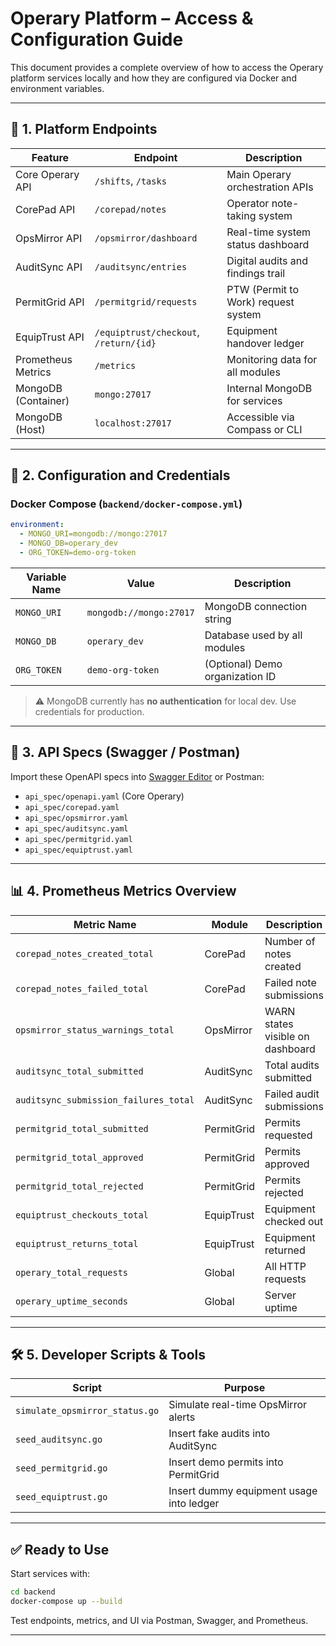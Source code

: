 # Operary Platform – Access & Configuration Guide

This document provides a complete overview of how to access the Operary platform services locally and how they are configured via Docker and environment variables.

---

## 📍 1. Platform Endpoints

| Feature             | Endpoint                                     | Description                                  |
|---------------------|----------------------------------------------|----------------------------------------------|
| Core Operary API    | `/shifts`, `/tasks`                          | Main Operary orchestration APIs              |
| CorePad API         | `/corepad/notes`                             | Operator note-taking system                  |
| OpsMirror API       | `/opsmirror/dashboard`                       | Real-time system status dashboard            |
| AuditSync API       | `/auditsync/entries`                         | Digital audits and findings trail            |
| PermitGrid API      | `/permitgrid/requests`                       | PTW (Permit to Work) request system          |
| EquipTrust API      | `/equiptrust/checkout`, `/return/{id}`      | Equipment handover ledger                    |
| Prometheus Metrics  | `/metrics`                                   | Monitoring data for all modules              |
| MongoDB (Container) | `mongo:27017`                                | Internal MongoDB for services                |
| MongoDB (Host)      | `localhost:27017`                            | Accessible via Compass or CLI                |

---

## 🔐 2. Configuration and Credentials

### Docker Compose (`backend/docker-compose.yml`)

```yaml
environment:
  - MONGO_URI=mongodb://mongo:27017
  - MONGO_DB=operary_dev
  - ORG_TOKEN=demo-org-token
```

| Variable Name   | Value                        | Description                      |
|------------------|-----------------------------|----------------------------------|
| `MONGO_URI`      | `mongodb://mongo:27017`     | MongoDB connection string        |
| `MONGO_DB`       | `operary_dev`               | Database used by all modules     |
| `ORG_TOKEN`      | `demo-org-token`            | (Optional) Demo organization ID  |

> ⚠️ MongoDB currently has **no authentication** for local dev. Use credentials for production.

---

## 🧪 3. API Specs (Swagger / Postman)

Import these OpenAPI specs into [Swagger Editor](https://editor.swagger.io/) or Postman:

- `api_spec/openapi.yaml` (Core Operary)
- `api_spec/corepad.yaml`
- `api_spec/opsmirror.yaml`
- `api_spec/auditsync.yaml`
- `api_spec/permitgrid.yaml`
- `api_spec/equiptrust.yaml`

---

## 📊 4. Prometheus Metrics Overview

| Metric Name                           | Module       | Description                              |
|---------------------------------------|--------------|------------------------------------------|
| `corepad_notes_created_total`         | CorePad      | Number of notes created                  |
| `corepad_notes_failed_total`          | CorePad      | Failed note submissions                  |
| `opsmirror_status_warnings_total`     | OpsMirror    | WARN states visible on dashboard         |
| `auditsync_total_submitted`           | AuditSync    | Total audits submitted                   |
| `auditsync_submission_failures_total` | AuditSync    | Failed audit submissions                 |
| `permitgrid_total_submitted`          | PermitGrid   | Permits requested                        |
| `permitgrid_total_approved`           | PermitGrid   | Permits approved                         |
| `permitgrid_total_rejected`           | PermitGrid   | Permits rejected                         |
| `equiptrust_checkouts_total`          | EquipTrust   | Equipment checked out                    |
| `equiptrust_returns_total`            | EquipTrust   | Equipment returned                       |
| `operary_total_requests`              | Global       | All HTTP requests                        |
| `operary_uptime_seconds`              | Global       | Server uptime                            |

---

## 🛠 5. Developer Scripts & Tools

| Script                        | Purpose                                      |
|-------------------------------|----------------------------------------------|
| `simulate_opsmirror_status.go`| Simulate real-time OpsMirror alerts          |
| `seed_auditsync.go`           | Insert fake audits into AuditSync            |
| `seed_permitgrid.go`          | Insert demo permits into PermitGrid          |
| `seed_equiptrust.go`          | Insert dummy equipment usage into ledger     |

---

## ✅ Ready to Use

Start services with:

```bash
cd backend
docker-compose up --build
```

Test endpoints, metrics, and UI via Postman, Swagger, and Prometheus.

---